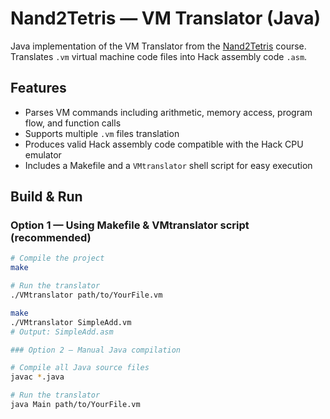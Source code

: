 # Nand2Tetris — VM Translator (Java)

Java implementation of the VM Translator from the [Nand2Tetris](https://www.nand2tetris.org/) course.  
Translates `.vm` virtual machine code files into Hack assembly code `.asm`.

## Features
- Parses VM commands including arithmetic, memory access, program flow, and function calls
- Supports multiple `.vm` files translation
- Produces valid Hack assembly code compatible with the Hack CPU emulator
- Includes a Makefile and a `VMtranslator` shell script for easy execution

## Build & Run

### Option 1 — Using Makefile & VMtranslator script (recommended)
```bash
# Compile the project
make

# Run the translator
./VMtranslator path/to/YourFile.vm

make
./VMtranslator SimpleAdd.vm
# Output: SimpleAdd.asm

### Option 2 — Manual Java compilation

# Compile all Java source files
javac *.java

# Run the translator
java Main path/to/YourFile.vm

